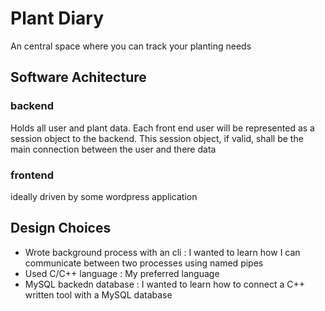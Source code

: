 # Plant Diary

An central space where you can track your planting needs

## Software Achitecture 

### backend
Holds all user and plant data.  Each front end user will be represented as a session object to the backend.  This session object, if valid, shall be the main connection between the user and there data

### frontend
ideally driven by some wordpress application

## Design Choices
- Wrote background process with an cli : I wanted to learn how I can communicate between two processes using named pipes
- Used C/C++ language : My preferred language
- MySQL backedn database : I wanted to learn how to connect a C++ written tool with a MySQL database

